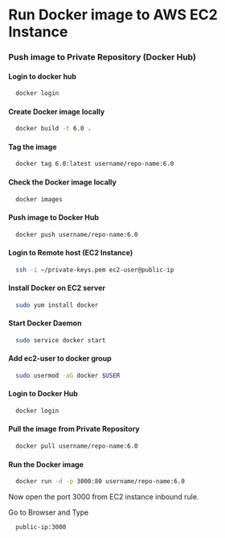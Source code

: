 # Run Docker image to AWS EC2 Instance


### Push image to Private Repository (Docker Hub)

#### Login to docker hub
```sh
  docker login
```

#### Create Docker image locally
```sh
  docker build -t 6.0 .
```

#### Tag the image
```sh
  docker tag 6.0:latest username/repo-name:6.0
```

#### Check the Docker image locally
```sh
  docker images
```

#### Push image to Docker Hub
```sh
  docker push username/repo-name:6.0
```


#### Login to Remote host (EC2 Instance)
```sh
  ssh -i ~/private-keys.pem ec2-user@public-ip
```

#### Install Docker on EC2 server
```sh
  sudo yum install docker
```

#### Start Docker Daemon
```sh
  sudo service docker start
```

#### Add ec2-user to docker group
```sh
  sudo usermod -aG docker $USER
```

#### Login to Docker Hub
```sh
  docker login
```

#### Pull the image from Private Repository
```sh
  docker pull username/repo-name:6.0
```

#### Run the Docker image
```sh
  docker run -d -p 3000:80 username/repo-name:6.0
```

Now open the port 3000 from EC2 instance inbound rule.

Go to Browser and Type
```sh
  public-ip:3000
```
